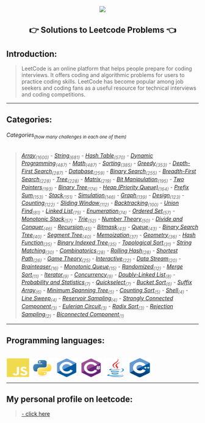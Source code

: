<p align="center">
<img src="https://capsule-render.vercel.app/api?type=rect&color=gradient&height=100&section=header&text=LeetCode%20Solutions&fontSize=70&fontAlignY=70" /> 
<h2 align="center">👉 Solutions to Leetcode Problems 👈</h2>
</p>

## **Introduction:**

>LeetCode is an online platform that helps people prepare for coding interviews. It offers coding and algorithmic problems for users to practice coding skills. LeetCode has become popular among job seekers and coding fans as a useful resource for technical interviews and coding competitions.
***
## **Categories:**

###### Categories<sub>(how many challenges in each one of them)</sub>

>_[Array]()<sub>(1600)</sub>  -  [String]()<sub>(681)</sub>  -  [Hash Table]()<sub>(570)</sub>  -  [Dynamic Programming]()<sub>(487)</sub>  -  [Math]()<sub>(487)</sub>  -  [Sorting]()<sub>(385)</sub>  -  [Greedy]()<sub>(353)</sub>  -  [Depth-First Search]()<sub>(287)</sub>  -  [Database]()<sub>(259)</sub>  -  [Binary Search]()<sub>(255)</sub>  -  [Breadth-First Search]()<sub>(228)</sub>  -  [Tree]()<sub>(228)</sub>  -  [Matrix]()<sub>(219)</sub>  -  [Bit Manipulation]()<sub>(195)</sub>  -  [Two Pointers]()<sub>(193)</sub>  -  [Binary Tree]()<sub>(174)</sub>  -  [Heap (Priority Queue)]()<sub>(164)</sub>  -  [Prefix Sum]()<sub>(153)</sub>  -  [Stack]()<sub>(151)</sub>  -  [Simulation]()<sub>(146)</sub>  -  [Graph]()<sub>(139)</sub>  -  [Design]()<sub>(123)</sub>  -  [Counting]()<sub>(122)</sub>  -  [Sliding Window]()<sub>(112)</sub>  -  [Backtracking]()<sub>(100)</sub>  -  [Union Find]()<sub>(81)</sub>  -  [Linked List]()<sub>(75)</sub>  -  [Enumeration]()<sub>(74)</sub>  -  [Ordered Set]()<sub>(57)</sub>  -  [Monotonic Stack]()<sub>(57)</sub>  -  [Trie]()<sub>(52)</sub>  -  [Number Theory]()<sub>(50)</sub>  -  [Divide and Conquer]()<sub>(46)</sub>  -  [Recursion]()<sub>(45)</sub>  -  [Bitmask]()<sub>(43)</sub>  -  [Queue]()<sub>(43)</sub>  -  [Binary Search Tree]()<sub>(40)</sub>  -  [Segment Tree]()<sub>(40)</sub>  -  [Memoization]()<sub>(37)</sub>  -  [Geometry]()<sub>(36)</sub>  -  [Hash Function]()<sub>(35)</sub> - [Binary Indexed Tree]()<sub>(35)</sub>  -  [Topological Sort]()<sub>(31)</sub>  -  [String Matching]()<sub>(30)</sub>  -  [Combinatorics]()<sub>(28)</sub>  -  [Rolling Hash]()<sub>(28)</sub>  -  [Shortest Path]()<sub>(26)</sub>  -  [Game Theory]()<sub>(25)</sub>  -  [Interactive]()<sub>(22)</sub>  -  [Data Stream]()<sub>(20)</sub>  -  [Brainteaser]()<sub>(16)</sub>  -  [Monotonic Queue]()<sub>(15)</sub>  -  [Randomized]()<sub>(12)</sub>  -  [Merge Sort]()<sub>(11)</sub>  -  [Iterator]()<sub>(9)</sub>  -  [Concurrency]()<sub>(9)</sub>  -  [Doubly-Linked List]()<sub>(8)</sub>  -  [Probability and Statistics]()<sub>(7)</sub> - [Quickselect]()<sub>(7)</sub>  -  [Bucket Sort]()<sub>(6)</sub>  -  [Suffix Array]()<sub>(6)</sub>  -  [Minimum Spanning Tree]()<sub>(5)</sub>  -  [Counting Sort]()<sub>(5)</sub>  -  [Shell]()<sub>(4)</sub>  -  [Line Sweep]()<sub>(4)</sub>  -  [Reservoir Sampling]()<sub>(4)</sub>  -  [Strongly Connected Component]()<sub>(3)</sub>  -  [Eulerian Circuit]()<sub>(3)</sub>  -  [Radix Sort]()<sub>(3)</sub>  -  [Rejection Sampling]()<sub>(2)</sub>  -  [Biconnected Component]()<sub>(1)</sub>_
***
## **Programming languages:**

<div style="display: inline_block"><br>
  <img align="center" alt="Mari-Js" height="50" width="60" src="https://raw.githubusercontent.com/devicons/devicon/master/icons/javascript/javascript-plain.svg">
  <img align="center" alt="Mari-Python" height="50" width="60" src="https://raw.githubusercontent.com/devicons/devicon/master/icons/python/python-original.svg">
  <img align="center" alt="Mari-c" height="50" width="60" src="https://raw.githubusercontent.com/devicons/devicon/master/icons/c/c-original.svg">
  <img align="center" alt="Mari-c#" height="50" width="60" src="https://raw.githubusercontent.com/devicons/devicon/master/icons/csharp/csharp-original.svg">
  <img align="center" alt="Mari-Java" height="50" width="60" src="https://raw.githubusercontent.com/devicons/devicon/master/icons/java/java-original.svg">
 <a href="https://github.com/MariPadilha/URI-online-answers/blob/main/categorias/iniciantecpp.md" target="_blank"><img align="center" alt="Mari-Python" height="50" width="60" src="https://raw.githubusercontent.com/devicons/devicon/master/icons/cplusplus/cplusplus-original.svg"></a>
</div>

***

## **My personal profile on leetcode**:

 > <a href="https://leetcode.com/k0sn1k4/">- click here</a>
